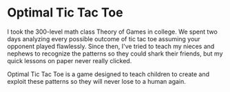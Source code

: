 # Optimal Tic Tac Toe
I took the 300-level math class Theory of Games in college.  We spent two days analyzing every possible outcome of tic tac toe assuming your opponent played flawlessly.
Since then, I've tried to teach my nieces and nephews to recognize the patterns so they could shark their friends, but my quick lessons on paper never really clicked.

Optimal Tic Tac Toe is a game designed to teach children to create and exploit these patterns so they will never lose to a human again.

